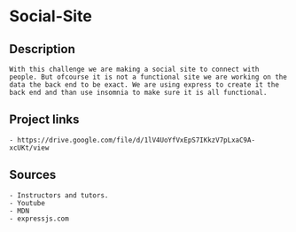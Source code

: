 # Social-Site

## Description 
    With this challenge we are making a social site to connect with people. But ofcourse it is not a functional site we are working on the data the back end to be exact. We are using express to create it the back end and than use insomnia to make sure it is all functional.



## Project links
    - https://drive.google.com/file/d/1lV4UoYfVxEpS7IKkzV7pLxaC9A-xcUKt/view
    




## Sources 
    - Instructors and tutors.
    - Youtube
    - MDN
    - expressjs.com
